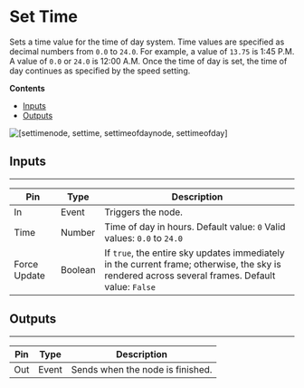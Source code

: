# Set Time<a name="set-time"></a>

Sets a time value for the time of day system\. Time values are specified as decimal numbers from `0.0` to `24.0`\. For example, a value of `13.75` is 1:45 P\.M\. A value of `0.0` or `24.0` is 12:00 A\.M\. Once the time of day is set, the time of day continues as specified by the speed setting\.

**Contents**
+ [Inputs](#set-time-input)
+ [Outputs](#set-time-output)

![\[settimenode, settime, settimeofdaynode, settimeofday\]](http://docs.aws.amazon.com/lumberyard/latest/userguide/images/scriptcanvasnodes/script-canvas-set-time-node.png)

## Inputs<a name="set-time-input"></a>


****  

| Pin | Type | Description | 
| --- | --- | --- | 
| In | Event | Triggers the node\. | 
| Time | Number |  Time of day in hours\. Default value: `0` Valid values: `0.0` to `24.0`  | 
| Force Update | Boolean |  If `true`, the entire sky updates immediately in the current frame; otherwise, the sky is rendered across several frames\. Default value: `False`  | 

## Outputs<a name="set-time-output"></a>


****  

| Pin | Type | Description | 
| --- | --- | --- | 
| Out | Event | Sends when the node is finished\. | 
